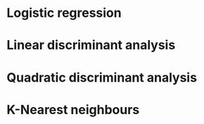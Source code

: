 # Logistic regression

# Linear discriminant analysis

# Quadratic discriminant analysis

# K-Nearest neighbours


